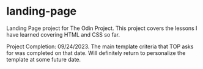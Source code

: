 # landing-page
Landing Page project for The Odin Project. This project covers the lessons I have learned covering HTML and CSS so far.

Project Completion: 09/24/2023. The main template criteria that TOP asks for was completed on that date. Will definitely return to personalize the template at some future date.